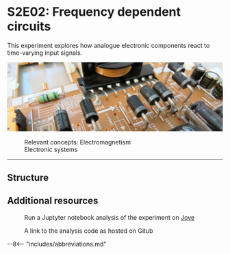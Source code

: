 # S2E02: Frequency dependent circuits

This experiment explores how analogue electronic components react to time-varying input signals.

![](s2e02/header.jpg)

<figure markdown>
<i class="fas fa-microscope fa-5x"></i>
<figcaption>Relevant concepts:
    Electromagnetism <br>
    Electronic systems
</figcaption>
</figure>

---

## Structure

## Additional resources

<figure markdown>
<a href = 'https://jove2021.cloud.edu.au/hub/user-redirect/git-pull?repo=https%3A%2F%2Fgithub.com%2FAndy-UTAS%2FPOLUS&urlpath=tree%2FPOLUS%2Fdocs%2FpartI%2Fs2e02%2FRLC+circuit.ipynb&branch=master'> <i class="fab fa-python fa-3x"></i> </a>
    <figcaption>Run a Juptyter notebook analysis of the experiment on <a href='../../reference/computation/#cloud-usage'>Jove</a>
    </figcaption>
</figure>

<figure markdown>
<a href = 'https://github.com/Andy-UTAS/POLUS/tree/master/docs/partI/s2e02'> <i class="fas fa-code-branch fa-3x"></i> </a>
    <figcaption>A link to the analysis code as hosted on Gitub
    </figcaption>
</figure>


--8<-- "includes/abbreviations.md"
